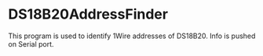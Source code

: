 # DS18B20AddressFinder
This program is used to identify 1Wire addresses of DS18B20.
Info is pushed on Serial port.